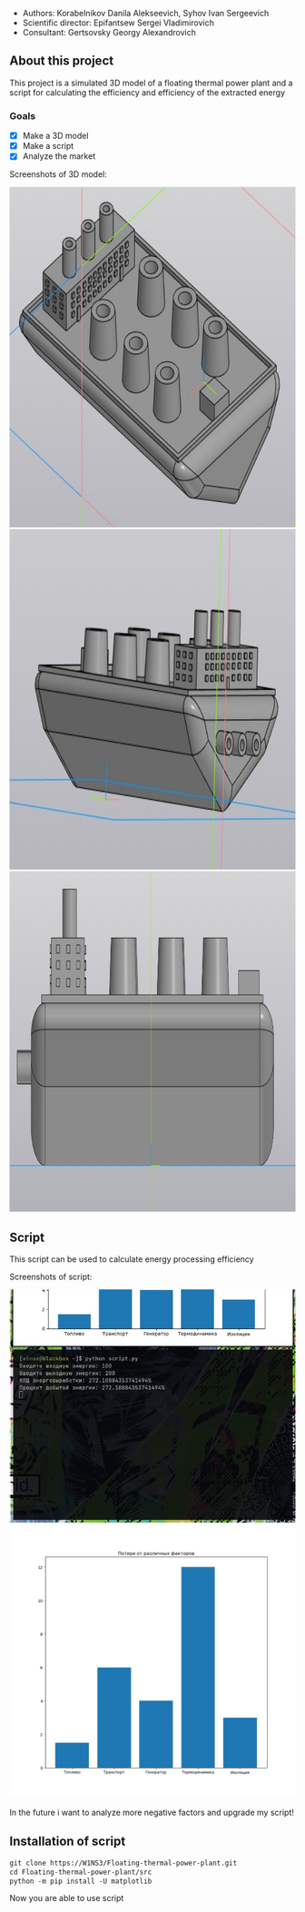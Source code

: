  - Authors: Korabelnikov Danila Alekseevich, Syhov Ivan Sergeevich
 - Scientific director: Epifantsew Sergei Vladimirovich
 - Consultant: Gertsovsky Georgy Alexandrovich

## About this project


This project is a simulated 3D model of a floating thermal power plant and a script for calculating the efficiency and efficiency of the extracted energy

### Goals

- [x] Make a 3D model
- [x] Make a script
- [x] Analyze the market

Screenshots of 3D model:

<img src="images/1.jpg" width="600" height="600" />
<img src="images/2.jpg" width="600" height="600" />
<img src="images/3.jpg" width="600" height="600" />

## Script

This script can be used to calculate energy processing efficiency

Screenshots of script:

<img src="images/4.jpg">
<img src="images/5.jpg">

In the future i want to analyze more negative factors and upgrade my script!

## Installation of script

```
git clone https://W1NS3/Floating-thermal-power-plant.git
cd Floating-thermal-power-plant/src
python -m pip install -U matplotlib
```
Now you are able to use script
